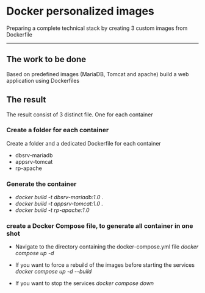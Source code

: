 # Docker personalized images

Preparing a complete technical stack by creating 3 custom images from Dockerfile

---

## The work to be done

Based on predefined images (MariaDB, Tomcat and apache) build a web application using Dockerfiles

## The result

The result consist of 3 distinct file. One for each container

### Create a folder for each container

Create a folder and a dedicated Dockerfile for each container
- dbsrv-mariadb
- appsrv-tomcat
- rp-apache

### Generate the container
- <em>docker build -t dbsrv-mariadb:1.0 .</em>
- <em>docker build -t appsrv-tomcat:1.0 .</em>
- <em>docker build -t rp-apache:1.0</em>

### create a Docker Compose file, to generate all container in one shot
- Navigate to the directory containing the docker-compose.yml file
<em>docker compose up -d</em>

- If you want to force a rebuild of the images before starting the services
<em>docker compose up -d --build</em>

- If you want to stop the services
<em>docker compose down</em>
